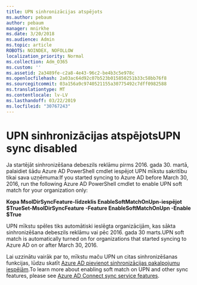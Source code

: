 ```yaml
---
title: UPN sinhronizācijas atspējots
ms.author: pebaum
author: pebaum
manager: mnirkhe
ms.date: 3/20/2018
ms.audience: Admin
ms.topic: article
ROBOTS: NOINDEX, NOFOLLOW
localization_priority: Normal
ms.collection: Adm_O365
ms.custom: ''
ms.assetid: 2a3489fe-c2a8-4e43-96c2-be4b3c5e978c
ms.openlocfilehash: 2a03ac64d92c07b523b015850251b33c58bb76f8
ms.sourcegitcommit: 03a156a9c9740521155a30775492c7dff0982588
ms.translationtype: MT
ms.contentlocale: lv-LV
ms.lasthandoff: 03/22/2019
ms.locfileid: "30767243"
---
```

# <a name="upn-sync-disabled"></a><span data-ttu-id="3c555-102">UPN sinhronizācijas atspējots</span><span class="sxs-lookup"><span data-stu-id="3c555-102">UPN sync disabled</span></span>

<span data-ttu-id="3c555-103">Ja startējāt sinhronizēšana debeszils reklāmu pirms 2016. gada 30. martā, palaidiet šādu Azure AD PowerShell cmdlet iespējot UPN mīkstu sakritību tikai sava uzņēmuma:</span><span class="sxs-lookup"><span data-stu-id="3c555-103">If you started syncing to Azure AD before March 30, 2016, run the following Azure AD PowerShell cmdlet to enable UPN soft match for your organization only:</span></span>
  
 <span data-ttu-id="3c555-104">**Kopa MsolDirSyncFeature-līdzeklis EnableSoftMatchOnUpn-iespējot $True**</span><span class="sxs-lookup"><span data-stu-id="3c555-104">**Set-MsolDirSyncFeature -Feature EnableSoftMatchOnUpn -Enable $True**</span></span>
  
<span data-ttu-id="3c555-105">UPN mīkstu spēles tiks automātiski ieslēgta organizācijām, kas sākta sinhronizēšana debeszils reklāmu vai pēc 2016. gada 30 marts.</span><span class="sxs-lookup"><span data-stu-id="3c555-105">UPN soft match is automatically turned on for organizations that started syncing to Azure AD on or after March 30, 2016.</span></span>
  
<span data-ttu-id="3c555-106">Lai uzzinātu vairāk par to, mīkstu maču UPN un citas sinhronizēšanas funkcijas, lūdzu skatīt [Azure AD pievienot sinhronizācijas pakalpojumu iespējām](https://docs.microsoft.com/azure/active-directory/connect/active-directory-aadconnectsyncservice-features).</span><span class="sxs-lookup"><span data-stu-id="3c555-106">To learn more about enabling soft match on UPN and other sync features, please see [Azure AD Connect sync service features](https://docs.microsoft.com/azure/active-directory/connect/active-directory-aadconnectsyncservice-features).</span></span>
  

